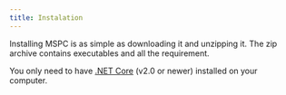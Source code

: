 ```yaml
---
title: Instalation
---
```


Installing MSPC is as simple as downloading it and unzipping it.
The zip archive contains executables and all the requirement.

You only need to have [.NET Core](https://dotnet.microsoft.com/download)
(v2.0 or newer) installed on your computer. 

